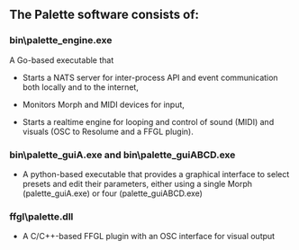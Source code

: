 ## The Palette software consists of:

### bin\palette_engine.exe

A Go-based executable that

- Starts a NATS server for inter-process
   API and event communication both locally and to the internet,

- Monitors Morph and MIDI devices for input,

- Starts a realtime engine for looping and control of
   sound (MIDI) and visuals (OSC to Resolume and a FFGL plugin).

### bin\palette_guiA.exe and bin\palette_guiABCD.exe

- A python-based executable that provides a graphical interface
to select presets and edit their parameters, either
using a single Morph (palette_guiA.exe) or four (palette_guiABCD.exe)


### ffgl\palette.dll

- A C/C++-based FFGL plugin with an OSC interface for visual output
